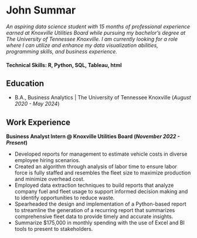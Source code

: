 # John Summar
*An aspiring data science student with 15 months of professional experience earned at Knoxville Utilities Board while pursuing my bachelor’s degree at The University of Tennessee Knoxville. I am currently looking for a role where I can utilize and enhance my data visualization abilities, programming skills, and business experience.*

#### Technical Skills: R, Python, SQL, Tableau, html

## Education
- B.A., Business Analytics | The University of Tennessee Knoxville (_August 2020 - May 2024_)

## Work Experience
**Business Analyst Intern @ Knoxville Utilities Board (_November 2022 - Present_)**
-  Developed reports for management to estimate vehicle costs in diverse employee hiring scenarios.
- Created an algorithm through analysis of labor time to ensure labor force is fully staffed and resembles the fleet size to maximize production and minimize overhead cost.
- Employed data extraction techniques to build reports that analyze company fuel and fleet usage to support informed decision making and to identify opportunities to reduce waste.
- Spearheaded the design and implementation of a Python-based report to streamline the generation of a recurring report that summarizes comprehensive fleet data to provide timely and accurate insights.
- Summarize $175,000 in monthly spending with the use of Excel and BI tools to present to stakeholders.
